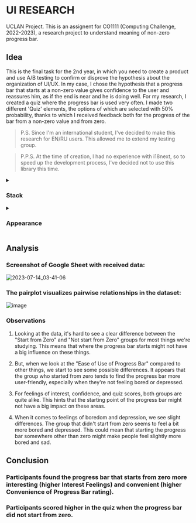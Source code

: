 # UI RESEARCH
UCLAN Project. This is an assignent for CO1111 (Computing Challenge, 2022-2023), a research project to understand meaning of non-zero progress bar.

 
## Idea
This is the final task for the 2nd year, in which you need to create a product and use A/B testing to confirm or disprove the hypothesis about the organization of UI/UX. In my case, I chose the hypothesis that a progress bar that starts at a non-zero value gives confidence to the user and reassures him, as if the end is near and he is doing well. For my research, I created a quiz where the progress bar is used very often. I made two different 'Quiz' elements, the options of which are selected with 50% probability, thanks to which I received feedback both for the progress of the bar from a non-zero value and from zero.

> P.S. Since I'm an international student, I've decided to make this research for EN/RU users. This allowed me to extend my testing group.

> P.P.S. At the time of creation, I had no experience with i18next, so to speed up the development process, I've decided not to use this library this time. 


<details><summary><h3>Stack</h3></summary>

 ##### Hosting
  
  ![Vercel Badge](https://img.shields.io/badge/Vercel-000?logo=vercel&logoColor=fff&style=for-the-badge)

  ##### Frontend
  ![Vite Badge](https://img.shields.io/badge/Vite-646CFF?logo=vite&logoColor=fff&style=for-the-badge)
   ![TypeScript](https://img.shields.io/badge/-TypeScript-3178C6?style=for-the-badge&logo=typescript&logoColor=white)
  ![React](https://img.shields.io/badge/-React-61DAFB?style=for-the-badge&logo=react&logoColor=white) 
  ![TailWind CSS](https://img.shields.io/badge/-TailWind_CSS-38B2AC?style=for-the-badge&logo=tailwind-css&logoColor=white) 

  ##### Backend
  ![Google Apps Script Badge](https://img.shields.io/badge/Google%20Apps%20Script-4285F4?logo=googleappsscript&logoColor=fff&style=for-the-badge)
  ![Google Sheets Badge](https://img.shields.io/badge/Google%20Sheets-34A853?logo=googlesheets&logoColor=fff&style=for-the-badge)



</details>


<details>
  <summary><h3>Appearance</h3></summary>
  
##### Main

  ![Main Page](https://github.com/limarkdl/ui-research/assets/116545670/870acb8a-a1fd-4dbb-9ea0-846d4691c75e)

##### Quiz

  ![Quiz](https://github.com/limarkdl/ui-research/assets/116545670/f89edf76-0573-401e-a10a-c1e55f521321)


##### Quiz completed
  
  ![Quiz completed](https://github.com/limarkdl/ui-research/assets/116545670/4bd4ebac-4d16-4b67-957b-2dfc7fd702a4)

##### Questionnaire

  ![Questionnaire](https://github.com/limarkdl/ui-research/assets/116545670/f598f4c9-c15a-4804-8a32-a5b07b7c66fb)
##### Complete
  
  ![Complete](https://github.com/limarkdl/ui-research/assets/116545670/455776e7-97c0-4632-a32c-efa113b1e7a7)
  
</details>


## Analysis
### Screenshot of Google Sheet with received data:
![2023-07-14_03-41-06](https://github.com/limarkdl/ui-research/assets/116545670/7cd186c2-a573-4ae5-ab2d-d519b6954d6e)

### The pairplot visualizes pairwise relationships in the dataset:
![image](https://github.com/limarkdl/ui-research/assets/116545670/97b45b89-069f-472c-b6f5-59d97122458e)

### Observations
1. Looking at the data, it's hard to see a clear difference between the "Start from Zero" and "Not start from Zero" groups for most things we're studying. This means that where the progress bar starts might not have a big influence on these things.

2. But, when we look at the "Ease of Use of Progress Bar" compared to other things, we start to see some possible differences. It appears that the group who started from zero tends to find the progress bar more user-friendly, especially when they're not feeling bored or depressed.

3. For feelings of interest, confidence, and quiz scores, both groups are quite alike. This hints that the starting point of the progress bar might not have a big impact on these areas.

4. When it comes to feelings of boredom and depression, we see slight differences. The group that didn't start from zero seems to feel a bit more bored and depressed. This could mean that starting the progress bar somewhere other than zero might make people feel slightly more bored and sad.

##  Conclusion

### Participants found the progress bar that starts from zero more interesting (higher Interest Feelings) and convenient (higher Convenience of Progress Bar rating).


### Participants scored higher in the quiz when the progress bar did not start from zero.
